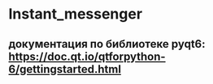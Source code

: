 # Instant_messenger
## документация по библиотеке pyqt6: https://doc.qt.io/qtforpython-6/gettingstarted.html
